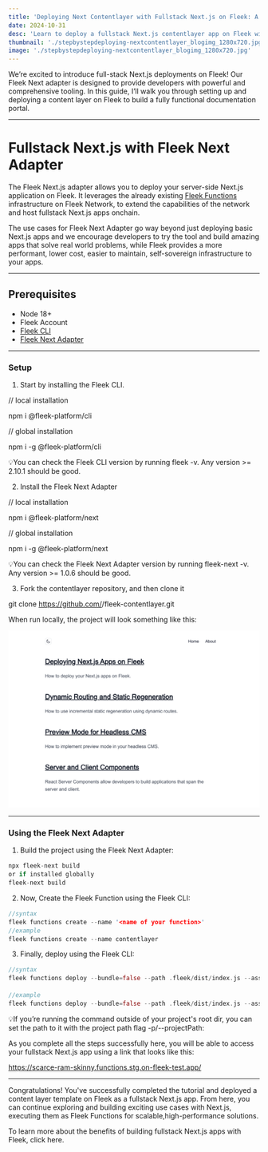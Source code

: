 ```yaml
---
title: 'Deploying Next Contentlayer with Fullstack Next.js on Fleek: A Step-by-Step Guide'
date: 2024-10-31
desc: 'Learn to deploy a fullstack Next.js contentlayer app on Fleek with the Fleek Next Adapter. This guide simplifies setup and deployment for high-performance, server-side applications on Fleek's decentralized infrastructure.'
thumbnail: './stepbystepdeploying-nextcontentlayer_blogimg_1280x720.jpg'
image: './stepbystepdeploying-nextcontentlayer_blogimg_1280x720.jpg'
---
```


We’re excited to introduce full-stack Next.js deployments on Fleek! Our Fleek Next adapter is designed to provide developers with powerful and comprehensive tooling. In this guide, I’ll walk you through setting up and deploying a content layer on Fleek to build a fully functional documentation portal.

---

# Fullstack Next.js with Fleek Next Adapter

The Fleek Next.js adapter allows you to deploy your server-side Next.js application on Fleek. It leverages the already existing [Fleek Functions](https://fleek.xyz/docs/cli/functions/) infrastructure on Fleek Network, to extend the capabilities of the network and host fullstack Next.js apps onchain.

The use cases for Fleek Next Adapter go way beyond just deploying basic Next.js apps and we encourage developers to try the tool and build amazing apps that solve real world problems, while Fleek provides a more performant, lower cost, easier to maintain, self-sovereign infrastructure to your apps.

---

## Prerequisites

- Node 18+
- Fleek Account
- [Fleek CLI](https://www.npmjs.com/package/@fleek-platform/cli)
- [Fleek Next Adapter](https://www.npmjs.com/package/@fleek-platform/next)

---

### Setup

1. Start by installing the Fleek CLI.

// local installation

npm i @fleek-platform/cli

// global installation

npm i -g @fleek-platform/cli

💡You can check the Fleek CLI version by running fleek -v. Any version >= 2.10.1 should be good.

2. Install the Fleek Next Adapter

// local installation

npm i @fleek-platform/next

// global installation

npm i -g @fleek-platform/next

💡You can check the Fleek Next Adapter version by running fleek-next -v. Any version >= 1.0.6 should be good.

3. Fork the contentlayer repository, and then clone it

git clone https://github.com/<your-id>/fleek-contentlayer.git

When run locally, the project will look something like this:

![](./image1.png)

---

### Using the Fleek Next Adapter

1. Build the project using the Fleek Next Adapter:

```rust
npx fleek-next build
or if installed globally
fleek-next build
```

2. Now, Create the Fleek Function using the Fleek CLI:

```rust
//syntax
fleek functions create --name '<name of your function>'
//example
fleek functions create --name contentlayer
```

3. Finally, deploy using the Fleek CLI:

```rust
//syntax
fleek functions deploy --bundle=false --path .fleek/dist/index.js --assets .fleek/static --name '<name of your function>'

//example
fleek functions deploy --bundle=false --path .fleek/dist/index.js --assets .fleek/static --name contentlayer
```

💡If you’re running the command outside of your project's root dir, you can set the path to it with the project path flag -p/--projectPath:

As you complete all the steps successfully here, you will be able to access your fullstack Next.js app using a link that looks like this:

https://scarce-ram-skinny.functions.stg.on-fleek-test.app/

---

Congratulations! You've successfully completed the tutorial and deployed a content layer template on Fleek as a fullstack Next.js app. From here, you can continue exploring and building exciting use cases with Next.js, executing them as Fleek Functions for scalable,high-performance solutions.

To learn more about the benefits of building fullstack Next.js apps with Fleek, click here.
